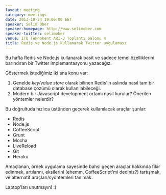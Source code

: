 ```yaml
---
layout: meeting
category: meetings
date: 2013-10-24 19:00:00 EET
speaker: Selim Öber
speaker-homepage: http://www.selimober.com
speaker-twitter: selimober
venue: ITÜ Teknokent ARI-3 Toplantı Salonu 4
title: Redis ve Node.js kullanarak Twitter uygulaması
---
```


Bu hafta Redis ve Node.js kullanarak basit ve sadece temel özelliklerini barındıran bir Twitter implemantasyonu yazacağız.

Göstermek istediğimiz iki ana konu var:

1. Genelde *key/value store* olarak bilinen Redis'in aslında nasıl tam bir database çözümü olarak kullanılabileceği.
1. Modern bir Javascript development ortamı nasıl kurulur? Önerilen yöntemler nelerdir?

Bu doğrultuda hızlıca üstünden geçerek kullanılacak araçlar şunlar:

- Redis
- Node.js
- CoffeeScript
- Grunt
- Mocha
- LiveReload
- Git
- Heroku

Amaçlanan, örnek uygulama sayesinde bahsi geçen araçlar hakkında fikir edinmek, artılarını, eksilerini (ehemm, CoffeeScript'mi dediniz?) tartışmak, ve alternatif araçları/syöntemleri tanımak.

Laptop'ları unutmayın! :)
